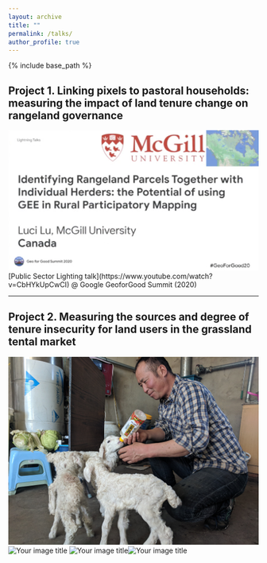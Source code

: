 ```yaml
---
layout: archive
title: ""
permalink: /talks/
author_profile: true
---
```


{% include base_path %}

Project 1. Linking pixels to pastoral households: measuring the impact of land tenure change on rangeland governance 
----
<img src="https://raw.githubusercontent.com/lucixlu/lucixlu.github.io/master/images/gee2.png" alt="Your image title" width="680"/>
[Public Sector Lighting talk](https://www.youtube.com/watch?v=CbHYkUpCwCI) @ Google GeoforGood Summit (2020)

---


Project 2. Measuring the sources and degree of tenure insecurity for land users in the grassland tental market 
----
<img src="https://raw.githubusercontent.com/lucixlu/lucixlu.github.io/master/images/herder2.jpg" alt="Your image title" width="580"/><img src="https://raw.githubusercontent.com/lucixlu/lucixlu.github.io/master/images/herder1.jpg" alt="Your image title" width="325"/>
<img src="https://raw.githubusercontent.com/lucixlu/lucixlu.github.io/master/images/steppe3.jpeg" alt="Your image title" width="452.5"/><img src="https://raw.githubusercontent.com/lucixlu/lucixlu.github.io/master/images/steppe2.jpeg" alt="Your image title" width="452.5"/>

